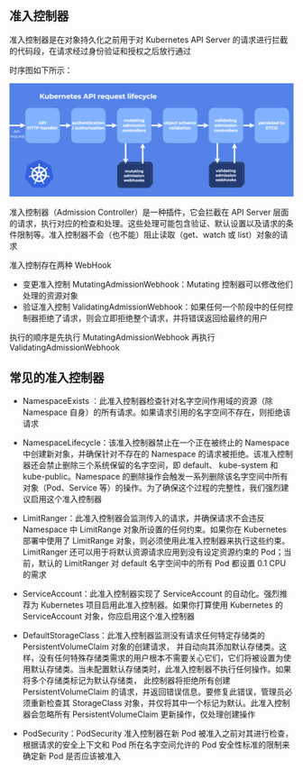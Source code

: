 ## 准入控制器

准入控制器是在对象持久化之前用于对 Kubernetes API Server 的请求进行拦截的代码段，在请求经过身份验证和授权之后放行通过

时序图如下所示：

![image-20230506105627557](.assets/Admission/image-20230506105627557.png)

准入控制器（Admission Controller）是一种插件，它会拦截在 API Server 层面的请求，执行对应的检查和处理。这些处理可能包含验证、默认设置以及请求的条件限制等。准入控制器不会（也不能）阻止读取（get、watch 或 list）对象的请求

准入控制存在两种 WebHook

- 变更准入控制 MutatingAdmissionWebhook：Mutating 控制器可以修改他们处理的资源对象
- 验证准入控制 ValidatingAdmissionWebhook：如果任何一个阶段中的任何控制器拒绝了请求，则会立即拒绝整个请求，并将错误返回给最终的用户

执行的顺序是先执行 MutatingAdmissionWebhook 再执行 ValidatingAdmissionWebhook

## 常见的准入控制器

- NamespaceExists ：此准入控制器检查针对名字空间作用域的资源（除 Namespace 自身）的所有请求。如果请求引用的名字空间不存在，则拒绝该请求
- NamespaceLifecycle：该准入控制器禁止在一个正在被终止的 Namespace 中创建新对象，并确保针对不存在的 Namespace 的请求被拒绝。该准入控制器还会禁止删除三个系统保留的名字空间，即 default、 kube-system 和 kube-public。Namespace 的删除操作会触发一系列删除该名字空间中所有对象（Pod、Service 等）的操作。为了确保这个过程的完整性，我们强烈建议启用这个准入控制器

- LimitRanger：此准入控制器会监测传入的请求，并确保请求不会违反 Namespace 中 LimitRange 对象所设置的任何约束。如果你在 Kubernetes 部署中使用了 LimitRange 对象，则必须使用此准入控制器来执行这些约束。LimitRanger 还可以用于将默认资源请求应用到没有设定资源约束的 Pod；当前，默认的 LimitRanger 对 default 名字空间中的所有 Pod 都设置 0.1 CPU 的需求
- ServiceAccount：此准入控制器实现了 ServiceAccount 的自动化。强烈推荐为 Kubernetes 项目启用此准入控制器。如果你打算使用 Kubernetes 的 ServiceAccount 对象，你应启用这个准入控制器
- DefaultStorageClass：此准入控制器监测没有请求任何特定存储类的 PersistentVolumeClaim 对象的创建请求， 并自动向其添加默认存储类。这样，没有任何特殊存储类需求的用户根本不需要关心它们，它们将被设置为使用默认存储类。当未配置默认存储类时，此准入控制器不执行任何操作。如果将多个存储类标记为默认存储类， 此控制器将拒绝所有创建 PersistentVolumeClaim 的请求，并返回错误信息。要修复此错误，管理员必须重新检查其 StorageClass 对象，并仅将其中一个标记为默认。此准入控制器会忽略所有 PersistentVolumeClaim 更新操作，仅处理创建操作
- PodSecurity：PodSecurity 准入控制器在新 Pod 被准入之前对其进行检查， 根据请求的安全上下文和 Pod 所在名字空间允许的 Pod 安全性标准的限制来确定新 Pod 是否应该被准入
